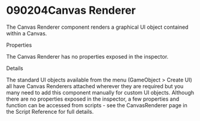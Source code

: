 # 090204Canvas Renderer

The Canvas Renderer component renders a graphical UI object contained within a Canvas.


Properties

The Canvas Renderer has no properties exposed in the inspector.

Details

The standard UI objects available from the menu (GameObject > Create UI) all have Canvas Renderers attached wherever they are required but you many need to add this component manually for custom UI objects. Although there are no properties exposed in the inspector, a few properties and function can be accessed from scripts - see the CanvasRenderer page in the Script Reference for full details.

